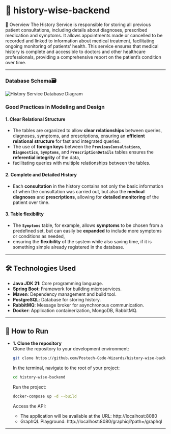 # 🏥 history-wise-backend

🌟 Overview
The History Service is responsible for storing all previous patient consultations, including details about diagnoses, 
prescribed medication and symptoms. It allows appointments made or cancelled to be recorded and linked to 
information about medical treatment, facilitating ongoing monitoring of patients’ health. 
This service ensures that medical history is complete and accessible to doctors and other healthcare professionals, 
providing a comprehensive report on the patient’s condition over time.

---

### **Database Schema🗃️**
![History Service Database Diagram](https://github.com/user-attachments/assets/3499e837-e99e-417e-bd27-2e44241394d0)

### **Good Practices in Modeling and Design**

#### **1. Clear Relational Structure**
- The tables are organized to allow **clear relationships** between queries, diagnoses, symptoms, and prescriptions, ensuring an **efficient relational structure** for fast and integrated queries.
- The use of **foreign keys** between the **`PreviousConsultations`**, **`Diagnostics`**, **`Symptoms`**, and **`PrescriptionDetails`** tables ensures the **referential integrity** of the data, 
- facilitating queries with multiple relationships between the tables.

#### **2. Complete and Detailed History**
- Each **consultation** in the history contains not only the basic information of when the consultation was carried out, but also the **medical diagnoses** and **prescriptions**, allowing for **detailed monitoring** of the patient over time.

#### **3. Table flexibility**
- The **`Symptoms`** table, for example, allows **symptoms** to be chosen from a predefined set, but can easily be **expanded** to include more symptoms or conditions as needed, 
- ensuring the **flexibility** of the system while also saving time, if it is something simple already registered in the database.

---

## 🛠️ Technologies Used

- **Java JDK 21**: Core programming language.
- **Spring Boot**: Framework for building microservices.
- **Maven**: Dependency management and build tool.
- **PostgreSQL**: Database for storing history.
- **RabbitMQ**: Message broker for asynchronous communication.
- **Docker**: Application containerization, MongoDB, RabbitMQ.

---

## 🚀 How to Run
- **1. Clone the repository**  
  Clone the repository to your development environment:
    ```bash
    git clone https://github.com/Postech-Code-Wizards/history-wise-backend
    ```
  In the terminal, navigate to the root of your project:
    ```bash
    cd history-wise-backend
    ```

  Run the project:
    ```bash
    docker-compose up -d --build
    ```
  Access the API:
  - The application will be available at the URL: http://localhost:8080
  - GraphQL Playground: http://localhost:8080/graphiql?path=/graphql

---